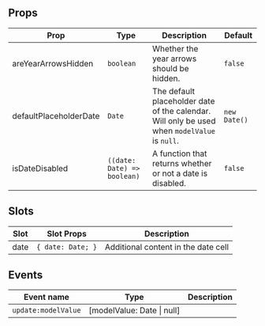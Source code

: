 <!-- This file is automatically generated, do not edit manually. -->

## Props

| Prop | Type | Description | Default |
| ---- | ---- | ----------- | ------- |
| areYearArrowsHidden | `boolean` | Whether the year arrows should be hidden. | `false` |
| defaultPlaceholderDate | `Date` | The default placeholder date of the calendar. Will only be used when `modelValue` is `null`. | `new Date()` |
| isDateDisabled | `((date: Date) => boolean)` | A function that returns whether or not a date is disabled. | `false` |


## Slots

| Slot | Slot Props | Description |
| --------- | ---- | ----------- |
| date | `{ date: Date; }` | Additional content in the date cell |


## Events

| Event name | Type | Description |
| ---------- | ---- | ----------- |
| `update:modelValue` | [modelValue: Date \| null] |  |

